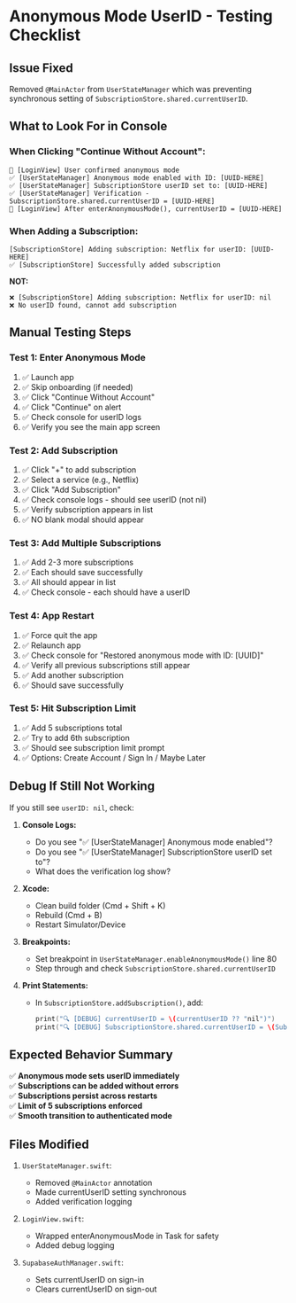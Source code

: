 # Anonymous Mode UserID - Testing Checklist

## Issue Fixed
Removed `@MainActor` from `UserStateManager` which was preventing synchronous setting of `SubscriptionStore.shared.currentUserID`.

## What to Look For in Console

### When Clicking "Continue Without Account":
```
🔵 [LoginView] User confirmed anonymous mode
✅ [UserStateManager] Anonymous mode enabled with ID: [UUID-HERE]
✅ [UserStateManager] SubscriptionStore userID set to: [UUID-HERE]
✅ [UserStateManager] Verification - SubscriptionStore.shared.currentUserID = [UUID-HERE]
🔵 [LoginView] After enterAnonymousMode(), currentUserID = [UUID-HERE]
```

### When Adding a Subscription:
```
[SubscriptionStore] Adding subscription: Netflix for userID: [UUID-HERE]
✅ [SubscriptionStore] Successfully added subscription
```

**NOT:**
```
❌ [SubscriptionStore] Adding subscription: Netflix for userID: nil
❌ No userID found, cannot add subscription
```

## Manual Testing Steps

### Test 1: Enter Anonymous Mode
1. ✅ Launch app
2. ✅ Skip onboarding (if needed)
3. ✅ Click "Continue Without Account"
4. ✅ Click "Continue" on alert
5. ✅ Check console for userID logs
6. ✅ Verify you see the main app screen

### Test 2: Add Subscription
1. ✅ Click "+" to add subscription
2. ✅ Select a service (e.g., Netflix)
3. ✅ Click "Add Subscription"
4. ✅ Check console logs - should see userID (not nil)
5. ✅ Verify subscription appears in list
6. ✅ NO blank modal should appear

### Test 3: Add Multiple Subscriptions
1. ✅ Add 2-3 more subscriptions
2. ✅ Each should save successfully
3. ✅ All should appear in list
4. ✅ Check console - each should have a userID

### Test 4: App Restart
1. ✅ Force quit the app
2. ✅ Relaunch app
3. ✅ Check console for "Restored anonymous mode with ID: [UUID]"
4. ✅ Verify all previous subscriptions still appear
5. ✅ Add another subscription
6. ✅ Should save successfully

### Test 5: Hit Subscription Limit
1. ✅ Add 5 subscriptions total
2. ✅ Try to add 6th subscription
3. ✅ Should see subscription limit prompt
4. ✅ Options: Create Account / Sign In / Maybe Later

## Debug If Still Not Working

If you still see `userID: nil`, check:

1. **Console Logs:**
   - Do you see "✅ [UserStateManager] Anonymous mode enabled"?
   - Do you see "✅ [UserStateManager] SubscriptionStore userID set to"?
   - What does the verification log show?

2. **Xcode:**
   - Clean build folder (Cmd + Shift + K)
   - Rebuild (Cmd + B)
   - Restart Simulator/Device

3. **Breakpoints:**
   - Set breakpoint in `UserStateManager.enableAnonymousMode()` line 80
   - Step through and check `SubscriptionStore.shared.currentUserID`

4. **Print Statements:**
   - In `SubscriptionStore.addSubscription()`, add:
     ```swift
     print("🔍 [DEBUG] currentUserID = \(currentUserID ?? "nil")")
     print("🔍 [DEBUG] SubscriptionStore.shared.currentUserID = \(SubscriptionStore.shared.currentUserID ?? "nil")")
     ```

## Expected Behavior Summary

✅ **Anonymous mode sets userID immediately**  
✅ **Subscriptions can be added without errors**  
✅ **Subscriptions persist across restarts**  
✅ **Limit of 5 subscriptions enforced**  
✅ **Smooth transition to authenticated mode**  

## Files Modified

1. `UserStateManager.swift`:
   - Removed `@MainActor` annotation
   - Made currentUserID setting synchronous
   - Added verification logging

2. `LoginView.swift`:
   - Wrapped enterAnonymousMode in Task for safety
   - Added debug logging

3. `SupabaseAuthManager.swift`:
   - Sets currentUserID on sign-in
   - Clears currentUserID on sign-out
